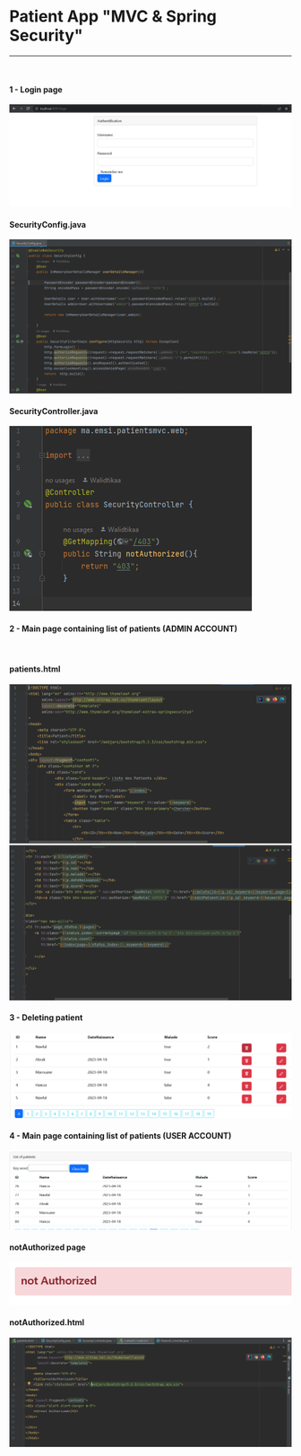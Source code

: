<h1>
Patient App "MVC & Spring Security"</h1>
<hr>
<br>
<h4>1 - Login page</h4>
<img src="screen/1.png" alt="">
<br>
<h4>SecurityConfig.java</h4>
<img src="screen/2.png" alt="">
<br>
<h4>SecurityController.java</h4>
<img src="screen/3.png" alt="">
<br>
<h4>2 - Main page containing list of patients (ADMIN ACCOUNT)</h4>
<img src="screen/4.png.png" alt="">
<br>
<h4>patients.html</h4>
<img src="screen/5.png" alt="">
<br>
<img src="screen/6.png" alt="">
<br>
<h4>3 - Deleting patient</h4>
<img src="screen/7.png" alt="">
<br>
<h4>4 - Main page containing list of patients (USER ACCOUNT)</h4>
<img src="screen/8.png" alt="">

<br>
<h4>notAuthorized page</h4>
<img src="screen/9.png" alt="">
<br>
<h4>notAuthorized.html</h4>
<img src="screen/10.png" alt="">
